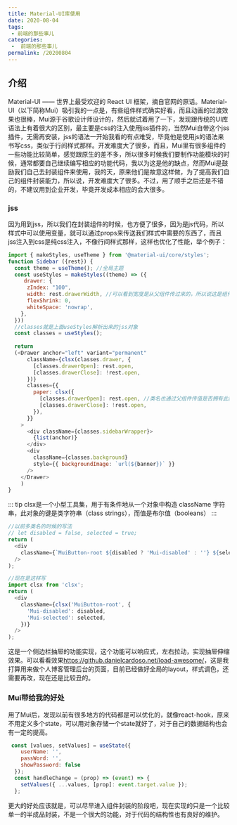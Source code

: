 ```yaml
---
title: Material-UI库使用
date: 2020-08-04
tags:
 - 前端的那些事儿
categories:
 -  前端的那些事儿
permalink: /20200804
---
```


## 介绍
Material-UI —— 世界上最受欢迎的 React UI 框架，摘自官网的原话。Material-UI（以下简称Mui）吸引我的一点是，有些组件样式确实好看，而且动画的过渡效果也很棒，Mui源于谷歌设计师设计的，然后就试着用了一下，发现跟传统的UI库语法上有着很大的区别，最主要是css的注入使用jss插件的，当然Mui自带这个jss插件，无需再安装，jss的语法一开始我看的有点难受，毕竟他是使用js的语法来书写css，类似于行间样式那样。开发难度大了很多，而且，Mui里有很多组件的一些功能比较简单，感觉跟原生的差不多，所以很多时候我们要制作功能模块的时候，通常都要自己继续编写相应的功能代码，我以为这是他的缺点，然而Mui是鼓励我们自己去封装组件来使用，我的天，原来他们是故意这样做，为了提高我们自己的组件封装能力，所以说，开发难度大了很多。不过，用了顺手之后还是不错的，不建议用到企业开发，毕竟开发成本相应的会大很多。

### jss
因为用到jss，所以我们在封装组件的时候，也方便了很多，因为是js代码，所以样式中可以使用变量，就可以通过props来传送我们样式中需要的东西了，而且jss注入到css是纯css注入，不像行间样式那样，这样也优化了性能，举个例子：
```js
import { makeStyles, useTheme } from '@material-ui/core/styles';
function Sidebar ({rest}) {
  const theme = useTheme(); //全局主题
  const useStyles = makeStyles((theme) => ({
     drawer: {
      zIndex: "100",
      width: rest.drawerWidth, //可以看到宽度是从父组件传过来的，所以说这是组件封装很好的实现
      flexShrink: 0,
      whiteSpace: 'nowrap',
    },
  }))
  //classes就是上面useStyles解析出来的jss对象
  const classes = useStyles();
  
  return 
  (<Drawer anchor="left" variant="permanent"
      className={clsx(classes.drawer, {
        [classes.drawerOpen]: rest.open,
        [classes.drawerClose]: !rest.open,
      })}
      classes={{
        paper: clsx({
          [classes.drawerOpen]: rest.open, //类名也通过父组件传值是否拥有此类名
          [classes.drawerClose]: !rest.open,
        }),
      }}
    >
      <div className={classes.sidebarWrapper}>
        {list(anchor)}
      </div>
      <div
        className={classes.background}
        style={{ backgroundImage: `url(${banner})` }}
      />
    </Drawer>
    )
}
```
::: tip
clsx是一个小型工具集，用于有条件地从一个对象中构造 className 字符串，此对象的键是类字符串（class strings），而值是布尔值（booleans）
:::
```js
//以前多类名的时候的写法
// let disabled = false, selected = true;
return (
  <div
    className={`MuiButton-root ${disabled ? 'Mui-disabled' : ''} ${selected ? 'Mui-selected' : ''}`}
  />
);
```
```js
//现在是这样写
import clsx from 'clsx';
return (
  <div
    className={clsx('MuiButton-root', {
      'Mui-disabled': disabled,
      'Mui-selected': selected,
    })}
  />
);
```
这是一个侧边栏抽屉的功能实现，这个功能可以响应式，左右拉动，实现抽屉伸缩效果。可以看看效果<a href="http://phy-lei.cn:3000" target="_Blank">https://github.danielcardoso.net/load-awesome/</a>，这是我打算用来做个人博客管理后台的页面，目前已经做好全局的layout，样式调色，还需要再改，现在还是比较丑的。

### Mui带给我的好处
用了Mui后，发现以前有很多地方的代码都是可以优化的，就像react-hook，原来不用定义多个state，可以用对象存储一个state就好了，对于自己的数据结构也会有一定的提高。
```js
 const [values, setValues] = useState({
    userName: '',
    passWord: '',
    showPassword: false
  });
  const handleChange = (prop) => (event) => {
    setValues({ ...values, [prop]: event.target.value });
  };
```
更大的好处应该就是，可以尽早进入组件封装的阶段吧，现在实现的只是一个比较单一的半成品封装，不是一个很大的功能，对于代码的结构性也有良好的维护。
